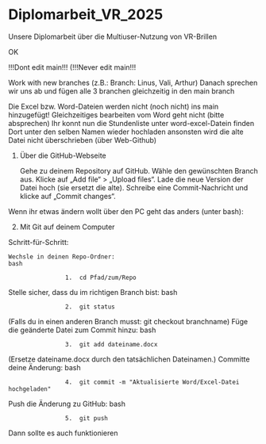 # Diplomarbeit_VR_2025
Unsere Diplomarbeit über die Multiuser-Nutzung von VR-Brillen

OK

!!!Dont edit main!!! (!!!Never edit main!!!

Work with new branches (z.B.: Branch: Linus, Vali, Arthur) Danach sprechen wir uns ab und fügen alle 3 branchen gleichzeitig in den main branch

Die Excel bzw. Word-Dateien werden nicht (noch nicht) ins main hinzugefügt! 
Gleichzeitiges bearbeiten vom Word geht nicht (bitte absprechen) 
Ihr konnt nun die Stundenliste unter word-excel-Datein finden 
Dort unter den selben Namen wieder hochladen ansonsten wird die alte Datei nicht überschrieben (über Web-Github) 

1. Über die GitHub-Webseite

    Gehe zu deinem Repository auf GitHub. 
    Wähle den gewünschten Branch aus. 
    Klicke auf „Add file“ > „Upload files“. 
    Lade die neue Version der Datei hoch (sie ersetzt die alte). 
    Schreibe eine Commit-Nachricht und klicke auf „Commit changes“. 

Wenn ihr etwas ändern wollt über den PC geht das anders (unter bash):

2. Mit Git auf deinem Computer

Schritt-für-Schritt:

    Wechsle in deinen Repo-Ordner:
    bash

                    1.  cd Pfad/zum/Repo

Stelle sicher, dass du im richtigen Branch bist:
bash

                    2.  git status

(Falls du in einen anderen Branch musst: git checkout branchname)
Füge die geänderte Datei zum Commit hinzu:
bash

                    3.  git add dateiname.docx

(Ersetze dateiname.docx durch den tatsächlichen Dateinamen.)
Committe deine Änderung:
bash

                    4.  git commit -m "Aktualisierte Word/Excel-Datei hochgeladen"

Push die Änderung zu GitHub:
bash

                    5.  git push

Dann sollte es auch funktionieren
